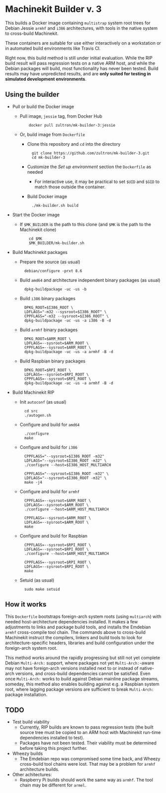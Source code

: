 # Machinekit Builder v. 3

This builds a Docker image containing `multistrap` system root trees
for Debian Jessie `armhf` and `i386` architectures, with tools in the
native system to cross-build Machinekit.

These containers are suitable for use either interactively on a
workstation or in automated build environments like Travis CI.

Right now, this build method is still under initial evaluation.  While
the RIP build result will pass regression tests on a native ARM host,
and while the Debian packages will build, most functionality has never
been tested.  Build results may have unpredicted results, and are
**only suited for testing in simulated development environments**.

## Using the builder

- Pull or build the Docker image
  - Pull image, `jessie` tag, from Docker Hub

            docker pull zultron/mk-builder-3:jessie

  - Or, build image from `Dockerfile`
	- Clone this repository and `cd` into the directory

            git clone https://github.com/zultron/mk-builder-3.git
			cd mk-builder-3

	- Customize the *Set up environment* section the `Dockerfile` as
	  needed
	  - For interactive use, it may be practical to set `$UID` and
		 `$GID` to match those outside the container.
	- Build Docker image

	        ./mk-builder.sh build

- Start the Docker image
  - If `$MK_BUILDER` is the path to this clone (and `$MK` is the path
    to the Machinekit clone)

            cd $MK
            $MK_BUILDER/mk-builder.sh

- Build Machinekit packages
  - Prepare the source (as usual)

          debian/configure -prxt 8.6

  - Build `amd64` and architecture independent binary packages (as usual)

          dpkg-buildpackage -uc -us -b

  - Build `i386` binary packages

          DPKG_ROOT=$I386_ROOT \
          LDFLAGS="-m32 --sysroot=$I386_ROOT" \
          CPPFLAGS="-m32 --sysroot=$I386_ROOT" \
          dpkg-buildpackage -uc -us -a i386 -B -d

  - Build `armhf` binary packages

          DPKG_ROOT=$ARM_ROOT \
          LDFLAGS=--sysroot=$ARM_ROOT \
          CPPFLAGS=--sysroot=$ARM_ROOT \
          dpkg-buildpackage -uc -us -a armhf -B -d

  - Build Raspbian binary packages

          DPKG_ROOT=$RPI_ROOT \
          LDFLAGS=--sysroot=$RPI_ROOT \
          CPPFLAGS=--sysroot=$RPI_ROOT \
          dpkg-buildpackage -uc -us -a armhf -B -d

- Build Machinekit RIP
  - Init `autoconf` (as usual)

          cd src
          ./autogen.sh

  - Configure and build for `amd64`

          ./configure
          make

  - Configure and build for `i386`

          CPPFLAGS="--sysroot=$I386_ROOT -m32"
          LDFLAGS="--sysroot=$I386_ROOT -m32" \
          ./configure --host=$I386_HOST_MULTIARCH

          CPPFLAGS="--sysroot=$I386_ROOT -m32" \
          LDFLAGS="--sysroot=$I386_ROOT -m32" \
          make -j4

  - Configure and build for `armhf`

          CPPFLAGS=--sysroot=$ARM_ROOT \
          LDFLAGS=--sysroot=$ARM_ROOT \
          ./configure --host=$ARM_HOST_MULTIARCH

          CPPFLAGS=--sysroot=$ARM_ROOT \
          LDFLAGS=--sysroot=$ARM_ROOT \
          make

  - Configure and build for Raspbian

          CPPFLAGS=--sysroot=$RPI_ROOT \
          LDFLAGS=--sysroot=$RPI_ROOT \
          ./configure --host=$ARM_HOST_MULTIARCH

          CPPFLAGS=--sysroot=$RPI_ROOT \
          LDFLAGS=--sysroot=$RPI_ROOT \
          make

  - Setuid (as usual)

          sudo make setuid

## How it works

This `Dockerfile` bootstraps foreign-arch system roots (using
`multiarch`) with needed host-architecture dependencies installed.  It
makes a few adjustments to links and package build tools, and installs
the Emdebian `armhf` cross-compile tool chain.  The commands above to
cross-build Machinekit instruct the compilers, linkers and build tools
to look for architecture-specific headers, libraries and build
configuration under the foreign-arch system root.

This method works around the rapidly progressing but still not yet
complete Debian `Multi-Arch:` support, where packages not yet
`Multi-Arch:`-aware may not have foreign-arch versions installed next
to or instead of native-arch versions, and cross-build dependencies
cannot be satisfied.  Even once `Multi-Arch:` works to build against
Debian mainline package streams, someday, this method also enables
building against e.g. a Raspbian system root, where lagging package
versions are sufficient to break `Multi-Arch:` package installation.


## TODO

- Test build viability
  - Currently, RIP builds are known to pass regression tests (the
    built source tree must be copied to an ARM host with Machinekit
    run-time dependencies installed to test).
  - Packages have not been tested.  Their viability must be determined
    before taking this project further.
- Wheezy builds
  - The Emdebian repo was compromised some time back, and Wheezy
    cross-build tool chains were lost.  That may be a problem for
    `armhf` architecture builds.
- Other achitectures:
  - Raspberry Pi builds should work the same way as `armhf`.  The tool
    chain may be different for `armel`.
